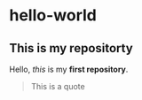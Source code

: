 # hello-world
## This is my repositorty
Hello, *this* is my **first repository**.
> This is a quote
